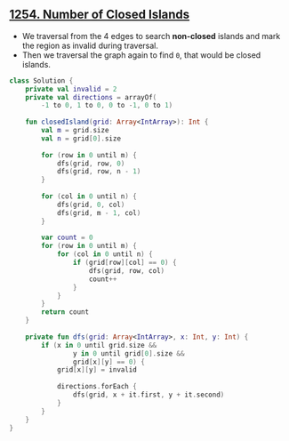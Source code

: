 ## [1254. Number of Closed Islands](https://leetcode.com/problems/number-of-closed-islands/)

* We traversal from the 4 edges to search **non-closed** islands and mark the region as invalid during traversal.
* Then we traversal the graph again to find `0`, that would be closed islands.

```kotlin
class Solution {
    private val invalid = 2
    private val directions = arrayOf(
        -1 to 0, 1 to 0, 0 to -1, 0 to 1)
    
    fun closedIsland(grid: Array<IntArray>): Int {
        val m = grid.size
        val n = grid[0].size
        
        for (row in 0 until m) {
            dfs(grid, row, 0)
            dfs(grid, row, n - 1)
        }
        
        for (col in 0 until n) {
            dfs(grid, 0, col)
            dfs(grid, m - 1, col)
        }
        
        var count = 0
        for (row in 0 until m) {
            for (col in 0 until n) {
                if (grid[row][col] == 0) {
                    dfs(grid, row, col)
                    count++
                }
            }
        }
        return count
    }
    
    private fun dfs(grid: Array<IntArray>, x: Int, y: Int) {
        if (x in 0 until grid.size &&
                y in 0 until grid[0].size &&
                grid[x][y] == 0) {
            grid[x][y] = invalid
            
            directions.forEach {
                dfs(grid, x + it.first, y + it.second)
            }
        }
    }
}
```